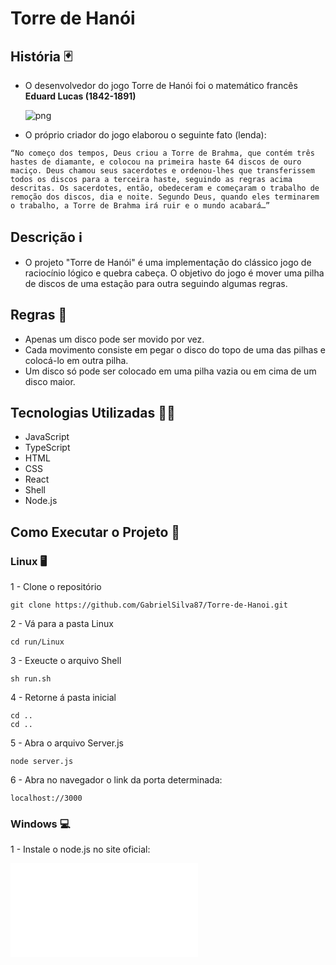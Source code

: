 # Torre de Hanói

## História 🃏

* O desenvolvedor do jogo Torre de Hanói foi o matemático francês **Eduard Lucas (1842-1891)**

     ![png](https://clubes.obmep.org.br/blog/wp-content/uploads/2019/02/hanoi03.png)
   
* O próprio criador do jogo elaborou o seguinte fato (lenda): 

``“No começo dos tempos, Deus criou a Torre de Brahma, que contém três hastes de diamante, e colocou na primeira haste 64 discos de ouro maciço. Deus chamou seus sacerdotes e ordenou-lhes que transferissem todos os discos para a terceira haste, seguindo as regras acima descritas. Os sacerdotes, então, obedeceram e começaram o trabalho de remoção dos discos, dia e noite.
Segundo Deus, quando eles terminarem o trabalho, a Torre de Brahma irá ruir e o mundo acabará…”``
## Descrição ℹ

* O projeto "Torre de Hanói" é uma implementação do clássico jogo de raciocínio lógico e quebra cabeça. O objetivo do jogo é mover uma pilha de discos de uma estação para outra seguindo algumas regras.

## Regras 📖

- Apenas um disco pode ser movido por vez.
- Cada movimento consiste em pegar o disco do topo de uma das pilhas e colocá-lo em outra pilha.
- Um disco só pode ser colocado em uma pilha vazia ou em cima de um disco maior.

## Tecnologias Utilizadas 👨‍💻

- JavaScript
- TypeScript
- HTML
- CSS
- React
- Shell
- Node.js

## Como Executar o Projeto 📲

### Linux 🖥

1 - Clone o repositório
    
    git clone https://github.com/GabrielSilva87/Torre-de-Hanoi.git
   
2 - Vá para a pasta Linux

    cd run/Linux
    
3 - Exeucte o arquivo Shell

    sh run.sh

4 - Retorne á pasta inicial

    cd ..
    cd ..

5 - Abra o arquivo Server.js

    node server.js

6 - Abra no navegador o link da porta determinada:

    localhost://3000

### Windows 💻

1 - Instale o node.js no site oficial:

![Redirecionamento](nodejs.org)